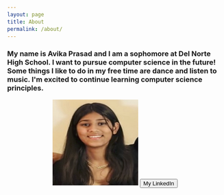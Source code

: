 ```yaml
---
layout: page
title: About
permalink: /about/
---
```


<h3> My name is Avika Prasad and I am a sophomore at Del Norte High School. I want to pursue computer science in the future! Some things I like to do in my free time are dance and listen to music. I'm excited to continue learning computer science principles.</h3>

<div>
<center>
<img src="avika.png" width="200" height ="200"/>
<a href="https://www.linkedin.com/in/avika-prasad-157b332a6/" target="_blank">
<button>My LinkedIn</button>
</a>
</center>